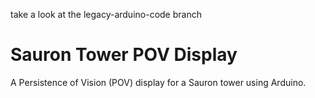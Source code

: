 take a look at the legacy-arduino-code branch

# Sauron Tower POV Display

A Persistence of Vision (POV) display for a Sauron tower using Arduino.
